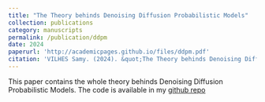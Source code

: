 ```yaml
---
title: "The Theory behinds Denoising Diffusion Probabilistic Models"
collection: publications
category: manuscripts
permalink: /publication/ddpm
date: 2024
paperurl: 'http://academicpages.github.io/files/ddpm.pdf'
citation: 'VILHES Samy. (2024). &quot;The Theory behinds Denoising Diffusion Probabilistic Models.&quot;.'
---
```


This paper contains the whole theory behinds Denoising Diffusion Probabilistic Models. The code is available in my [github repo](https://github.com/vilhess/codes/tree/main/ddpm)

